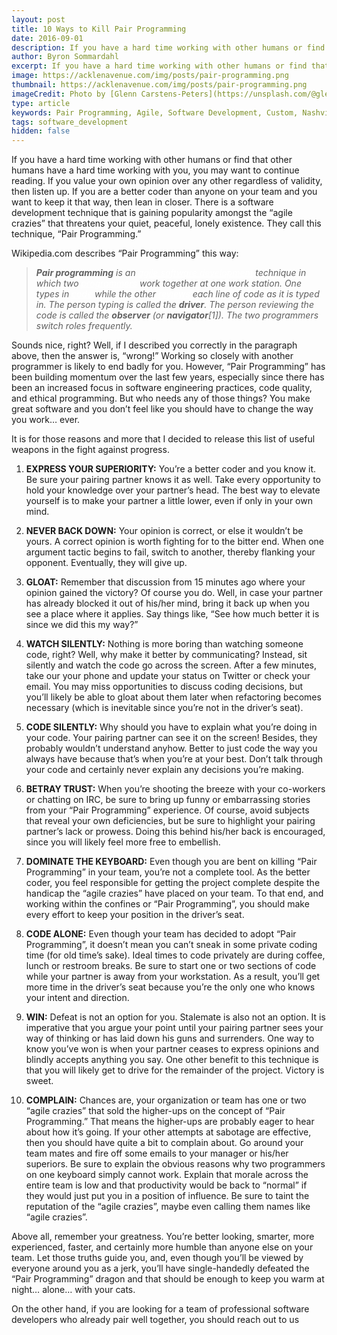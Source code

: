 ```yaml
---
layout: post
title: 10 Ways to Kill Pair Programming
date: 2016-09-01
description: If you have a hard time working with other humans or find that other humans have a hard time working with you.
author: Byron Sommardahl 
excerpt: If you have a hard time working with other humans or find that other humans have a hard time working with you.
image: https://acklenavenue.com/img/posts/pair-programming.png
thumbnail: https://acklenavenue.com/img/posts/pair-programming.png
imageCredit: Photo by [Glenn Carstens-Peters](https://unsplash.com/@glenncarstenspeters) on [Unsplash](https://unsplash.com/)
type: article
keywords: Pair Programming, Agile, Software Development, Custom, Nashville, development   
tags: software_development
hidden: false
---
```


If you have a hard time working with other humans or find that other humans have a hard time working with you, you may want to continue reading. If you value your own opinion over any other regardless of validity, then listen up. If you are a better coder than anyone on your team and you want to keep it that way, then lean in closer. There is a software development technique that is gaining popularity amongst the “agile crazies” that threatens your quiet, peaceful, lonely existence. They call this technique, “Pair Programming.”

Wikipedia.com describes “Pair Programming” this way:

>_**Pair programming** is an <a style="color:#ffffff;" href="https://en.wikipedia.org/wiki/Agile_software_development">agile software development</a> technique in which two
><a style="color:#ffffff;" href="https://en.wikipedia.org/wiki/Programmer">programmers</a> work together at one work station. One types in <a style="color:#ffffff;" href="">code</a> while the
>other <a style="color:#ffffff;" href="https://en.wikipedia.org/wiki/Code_review">reviews</a> each line of code as it is typed in. The person typing is
>called the **driver**. The person reviewing the code is called the **observer** (or **navigator**[1]). The two programmers switch roles frequently._

Sounds nice, right? Well, if I described you correctly in the paragraph above, then the answer is, “wrong!” Working so closely with another programmer is likely to end badly for you. However, “Pair Programming” has been building momentum over the last few years, especially since there has been an increased focus in software engineering practices, code quality, and ethical programming. But who needs any of those things? You make great software and you don’t feel like you should have to change the way you work… ever.

It is for those reasons and more that I decided to release this list of useful weapons in the fight against progress.

1. **EXPRESS YOUR SUPERIORITY:** You’re a better coder and you know it. Be sure your pairing partner knows it as well. Take every opportunity to hold your knowledge over your partner’s head. The best way to elevate yourself is to make your partner a little lower, even if only in your own mind.

2. **NEVER BACK DOWN:** Your opinion is correct, or else it wouldn’t be yours. A correct opinion is worth fighting for to the bitter end. When one argument tactic begins to fail, switch to another, thereby flanking your opponent. Eventually, they will give up.

3. **GLOAT:** Remember that discussion from 15 minutes ago where your opinion gained the victory? Of course you do. Well, in case your partner has already blocked it out of his/her mind, bring it back up when you see a place where it applies. Say things like, “See how much better it is since we did this my way?”

4. **WATCH SILENTLY:** Nothing is more boring than watching someone code, right? Well, why make it better by communicating? Instead, sit silently and watch the code go across the screen. After a few minutes, take our your phone and update your status on Twitter or check your email. You may miss opportunities to discuss coding decisions, but you’ll likely be able to gloat about them later when refactoring becomes necessary (which is inevitable since you’re not in the driver’s seat).

5. **CODE SILENTLY:** Why should you have to explain what you’re doing in your code. Your pairing partner can see it on the screen! Besides, they probably wouldn’t understand anyhow. Better to just code the way you always have because that’s when you’re at your best. Don’t talk through your code and certainly never explain any decisions you’re making.

6. **BETRAY TRUST:** When you’re shooting the breeze with your co-workers or chatting on IRC, be sure to bring up funny or embarrassing stories from your “Pair Programming” experience. Of course, avoid subjects that reveal your own deficiencies, but be sure to highlight your pairing partner’s lack or prowess. Doing this behind his/her back is encouraged, since you will likely feel more free to embellish.

7. **DOMINATE THE KEYBOARD:** Even though you are bent on killing “Pair Programming” in your team, you’re not a complete tool. As the better coder, you feel responsible for getting the project complete despite the handicap the “agile crazies” have placed on your team. To that end, and working within the confines or “Pair Programming”, you should make every effort to keep your position in the driver’s seat.

8. **CODE ALONE:** Even though your team has decided to adopt “Pair Programming”, it doesn’t mean you can’t sneak in some private coding time (for old time’s sake). Ideal times to code privately are during coffee, lunch or restroom breaks. Be sure to start one or two sections of code while your partner is away from your workstation. As a result, you’ll get more time in the driver’s seat because you’re the only one who knows your intent and direction.

9. **WIN:** Defeat is not an option for you. Stalemate is also not an option. It is imperative that you argue your point until your pairing partner sees your way of thinking or has laid down his guns and surrenders. One way to know you’ve won is when your partner ceases to express opinions and blindly accepts anything you say. One other benefit to this technique is that you will likely get to drive for the remainder of the project. Victory is sweet.

10. **COMPLAIN:** Chances are, your organization or team has one or two “agile crazies” that sold the higher-ups on the concept of “Pair Programming.” That means the higher-ups are probably eager to hear about how it’s going. If your other attempts at sabotage are effective, then you should have quite a bit to complain about. Go around your team mates and fire off some emails to your manager or his/her superiors. Be sure to explain the obvious reasons why two programmers on one keyboard simply cannot work. Explain that morale across the entire team is low and that productivity would be back to “normal” if they would just put you in a position of influence. Be sure to taint the reputation of the “agile crazies”, maybe even calling them names like “agile crazies”.

Above all, remember your greatness. You’re better looking, smarter, more experienced, faster, and certainly more humble than anyone else on your team. Let those truths guide you, and, even though you’ll be viewed by everyone around you as a jerk, you’ll have single-handedly defeated the “Pair Programming” dragon and that should be enough to keep you warm at night… alone… with your cats.

On the other hand, if you are looking for a team of professional software developers who already pair well together, you should reach out to us
